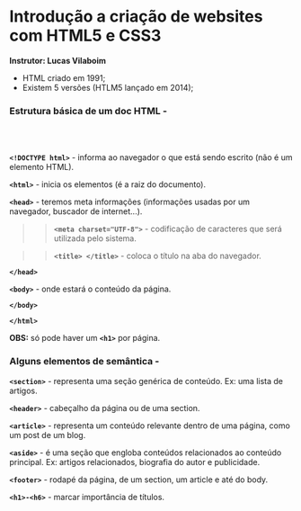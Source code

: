 # Introdução a criação de websites com HTML5 e CSS3

**Instrutor: Lucas Vilaboim**  

  




- HTML criado em 1991;
- Existem 5 versões (HTLM5 lançado em 2014);

  



### Estrutura básica de um doc HTML -

<br>

<br>

**`<!DOCTYPE html>`** - informa ao navegador o que está sendo escrito (não é um elemento HTML).

**`<html>`** -  inicia os elementos (é a raiz do documento).

**`<head>`** -  teremos meta informações (informações usadas por um navegador, buscador de internet...).

> > **`<meta charset="UTF-8">`** -  codificação de caracteres que será utilizada pelo sistema.

> > **`<title> </title>`** -  coloca o título na aba do navegador.

**`</head>`**

**`<body>`** -  onde estará o conteúdo da página.  



**`</body>`**

**`</html>`**  

  



**OBS:** só pode haver um **`<h1>`** por página.  

  



### Alguns elementos de semântica -  

  



**`<section>`** - representa uma seção genérica de conteúdo. Ex: uma lista de artigos.

**`<header>`**  - cabeçalho da página ou de uma section.

**`<article>`** - representa um conteúdo relevante dentro de uma página, como um post de um blog.

**`<aside>`**   - é uma seção que engloba conteúdos relacionados ao conteúdo principal. Ex: artigos relacionados, biografia do autor e publicidade.

**`<footer>`**  - rodapé da página, de um section, um article e até do body.

**`<h1>-<h6>`** - marcar importância de títulos.

